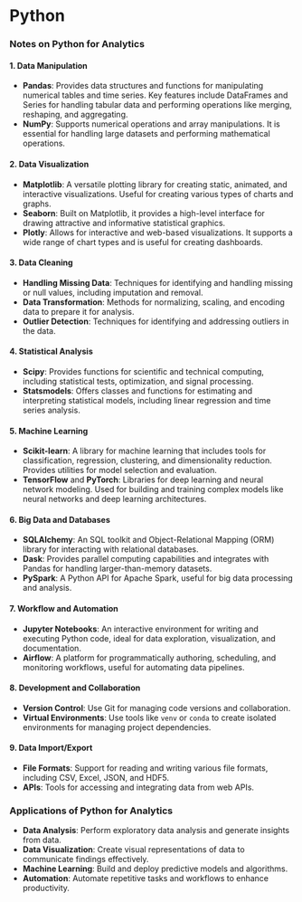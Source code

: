 # Python

### **Notes on Python for Analytics**

#### **1. Data Manipulation**
- **Pandas**: Provides data structures and functions for manipulating numerical tables and time series. Key features include DataFrames and Series for handling tabular data and performing operations like merging, reshaping, and aggregating.
- **NumPy**: Supports numerical operations and array manipulations. It is essential for handling large datasets and performing mathematical operations.

#### **2. Data Visualization**
- **Matplotlib**: A versatile plotting library for creating static, animated, and interactive visualizations. Useful for creating various types of charts and graphs.
- **Seaborn**: Built on Matplotlib, it provides a high-level interface for drawing attractive and informative statistical graphics.
- **Plotly**: Allows for interactive and web-based visualizations. It supports a wide range of chart types and is useful for creating dashboards.

#### **3. Data Cleaning**
- **Handling Missing Data**: Techniques for identifying and handling missing or null values, including imputation and removal.
- **Data Transformation**: Methods for normalizing, scaling, and encoding data to prepare it for analysis.
- **Outlier Detection**: Techniques for identifying and addressing outliers in the data.

#### **4. Statistical Analysis**
- **Scipy**: Provides functions for scientific and technical computing, including statistical tests, optimization, and signal processing.
- **Statsmodels**: Offers classes and functions for estimating and interpreting statistical models, including linear regression and time series analysis.

#### **5. Machine Learning**
- **Scikit-learn**: A library for machine learning that includes tools for classification, regression, clustering, and dimensionality reduction. Provides utilities for model selection and evaluation.
- **TensorFlow** and **PyTorch**: Libraries for deep learning and neural network modeling. Used for building and training complex models like neural networks and deep learning architectures.

#### **6. Big Data and Databases**
- **SQLAlchemy**: An SQL toolkit and Object-Relational Mapping (ORM) library for interacting with relational databases.
- **Dask**: Provides parallel computing capabilities and integrates with Pandas for handling larger-than-memory datasets.
- **PySpark**: A Python API for Apache Spark, useful for big data processing and analysis.

#### **7. Workflow and Automation**
- **Jupyter Notebooks**: An interactive environment for writing and executing Python code, ideal for data exploration, visualization, and documentation.
- **Airflow**: A platform for programmatically authoring, scheduling, and monitoring workflows, useful for automating data pipelines.

#### **8. Development and Collaboration**
- **Version Control**: Use Git for managing code versions and collaboration.
- **Virtual Environments**: Use tools like `venv` or `conda` to create isolated environments for managing project dependencies.

#### **9. Data Import/Export**
- **File Formats**: Support for reading and writing various file formats, including CSV, Excel, JSON, and HDF5.
- **APIs**: Tools for accessing and integrating data from web APIs.

### **Applications of Python for Analytics**
- **Data Analysis**: Perform exploratory data analysis and generate insights from data.
- **Data Visualization**: Create visual representations of data to communicate findings effectively.
- **Machine Learning**: Build and deploy predictive models and algorithms.
- **Automation**: Automate repetitive tasks and workflows to enhance productivity.
